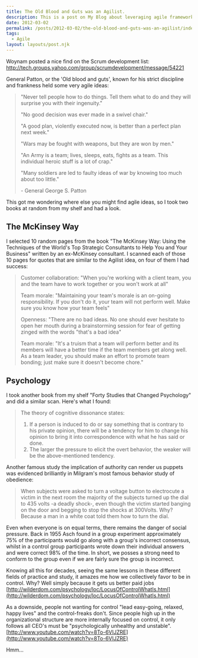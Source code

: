 ```yaml
---
title: The Old Blood and Guts was an Agilist.
description: This is a post on My Blog about leveraging agile frameworks.
date: 2012-03-02
permalink: /posts/2012-03-02/the-old-blood-and-guts-was-an-agilist/index.html
tags:
  - Agile
layout: layouts/post.njk
---
```


Woynam posted a nice find on the Scrum development list:
http://tech.groups.yahoo.com/group/scrumdevelopment/message/54221

General Patton, or the 'Old blood and guts', known for his strict discipline and frankness held some very agile ideas:

> "Never tell people how to do things. Tell them what to do and they will surprise you with their ingenuity."
>
> "No good decision was ever made in a swivel chair."
>
> "A good plan, violently executed now, is better than a perfect plan next week."
>
> "Wars may be fought with weapons, but they are won by men."
>
> "An Army is a team; lives, sleeps, eats, fights as a team. This individual heroic stuff is a lot of crap."
>
> "Many soldiers are led to faulty ideas of war by knowing too much about too little."
>
> \- General George S. Patton

This got me wondering where else you might find agile ideas, so I took two books at random from my shelf and had a look.

## The McKinsey Way

I selected 10 random pages from the book "The McKinsey Way: Using the Techniques of the World's Top Strategic Consultants to Help You and Your Business" written by an ex-McKinsey consultant. I scanned each of those 10 pages for quotes that are similar to the Agilist idea, on four of them I had success:

> Customer collaboration: "When you're working with a client team, you and the team have to work together or you won't work at all"
>
> Team morale: "Maintaining your team's morale is an on-going responsibility. If you don't do it, your team will not perform well. Make sure you know how your team feels"
>
> Openness: "There are no bad ideas. No one should ever hesitate to open her mouth during a brainstorming session for fear of getting zinged with the words "that's a bad idea"
>
> Team morale: "It's a truism that a team will perform better and its members will have a better time if the team members get along well. As a team leader, you should make an effort to promote team bonding; just make sure it doesn't become chore."

## Psychology

I took another book from my shelf "Forty Studies that Changed Psychology" and did a similar scan. Here's what I found:

> The theory of cognitive dissonance states:
>
> 1. If a person is induced to do or say something that is contrary to his private opinion, there will be a tendency for him to change his opinion to bring it into correspondence with what he has said or done.
> 2. The larger the pressure to elicit the overt behavior, the weaker will be the above-mentioned tendency.

Another famous study the implication of authority can render us puppets was evidenced brilliantly in Milgram's most famous behavior study of obedience:

> When subjects were asked to turn a voltage button to electrocute a victim in the next room the majority of the subjects turned up the dial to 435 volts -a deadly shock-, even though the victim started banging on the door and begging to stop the shocks at 300Volts. Why? Because a man in a white coat told them how to turn the dial.

Even when everyone is on equal terms, there remains the danger of social pressure. Back in 1955 Asch found in a group experiment approximately 75% of the participants would go along with a group's incorrect consensus, whilst in a control group participants wrote down their individual answers and were correct 98% of the time. In short, we posses a strong need to conform to the group even if we are fairly sure the group is incorrect.

Knowing all this for decades, seeing the same lessons in these different fields of practice and study, it amazes me how we collectively favor to be in control. Why? Well simply because it gets us better paid jobs [http://wilderdom.com/psychology/loc/LocusOfControlWhatIs.html](http://wilderdom.com/psychology/loc/LocusOfControlWhatIs.html)

As a downside, people not wanting for control "lead easy-going, relaxed, happy lives" and the control-freaks don't. Since people high up in the organizational structure are more internally focused on control, it only follows all CEO's must be "psychologically unhealthy and unstable". [http://www.youtube.com/watch?v=8To-6VIJZRE](http://www.youtube.com/watch?v=8To-6VIJZRE)

Hmm...
